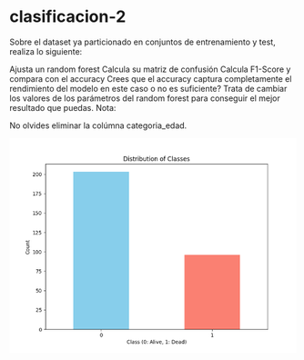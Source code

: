 # clasificacion-2

Sobre el dataset ya particionado en conjuntos de entrenamiento y test, realiza lo siguiente:

Ajusta un random forest
Calcula su matriz de confusión
Calcula F1-Score y compara con el accuracy
Crees que el accuracy captura completamente el rendimiento del modelo en este caso o no es suficiente?
Trata de cambiar los valores de los parámetros del random forest para conseguir el mejor resultado que puedas.
Nota:

No olvides eliminar la colúmna categoria_edad.

![Texto alternativo](https://github.com/criemqui/clasificacion-2/blob/main/Figure_1.png)
